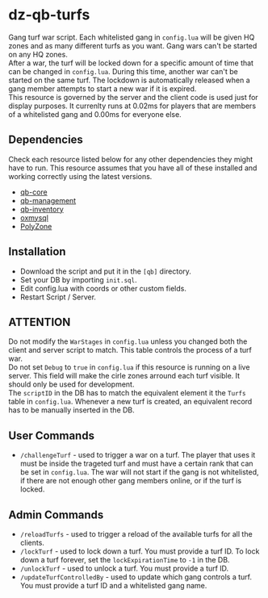 # dz-qb-turfs

Gang turf war script. Each whitelisted gang in `config.lua` will be given HQ zones and as many different turfs as you want. Gang wars can't be started on any HQ zones.<br>
After a war, the turf will be locked down for a specific amount of time that can be changed in `config.lua`. During this time, another war can't be started on the same turf. The lockdown is automatically released when a gang member attempts to start a new war if it is expired.<br>
This resource is governed by the server and the client code is used just for display purposes. It currenlty runs at 0.02ms for players that are members of a whitelisted gang and 0.00ms for everyone else.

## Dependencies
Check each resource listed below for any other dependencies they might have to run. This resource assumes that you have all of these installed and working correctly using the latest versions.
- [qb-core](https://github.com/qbcore-framework/qb-core)
- [qb-management](https://github.com/qbcore-framework/qb-management)
- [qb-inventory](https://github.com/qbcore-framework/qb-inventory)
- [oxmysql](https://github.com/overextended/oxmysql)
- [PolyZone](https://github.com/mkafrin/PolyZone)

## Installation
- Download the script and put it in the `[qb]` directory.
- Set your DB by importing `init.sql`.
- Edit config.lua with coords or other custom fields.
- Restart Script / Server.

## ATTENTION
Do not modify the `WarStages` in `config.lua` unless you changed both the client and server script to match. This table controls the process of a turf war.<br>
Do not set `Debug` to `true` in `config.lua` if this resource is running on a live server. This field will make the cirle zones arround each turf visible. It should only be used for development.<br>
The `scriptID` in the DB has to match the equivalent element it the `Turfs` table in `config.lua`. Whenever a new turf is created, an equivalent record has to be manually inserted in the DB.

## User Commands
- `/challengeTurf` - used to trigger a war on a turf. The player that uses it must be inside the trageted turf and must have a certain rank that can be set in `config.lua`. The war will not start if the gang is not whitelisted, if there are not enough other gang members online, or if the turf is locked.

## Admin Commands
- `/reloadTurfs` - used to trigger a reload of the available turfs for all the clients.
- `/lockTurf` - used to lock down a turf. You must provide a turf ID. To lock down a turf forever, set the `lockExpirationTime` to `-1` in the DB.
- `/unlockTurf` - used to unlock a turf. You must provide a turf ID.
- `/updateTurfControlledBy` - used to update which gang controls a turf. You must provide a turf ID and a whitelisted gang name.